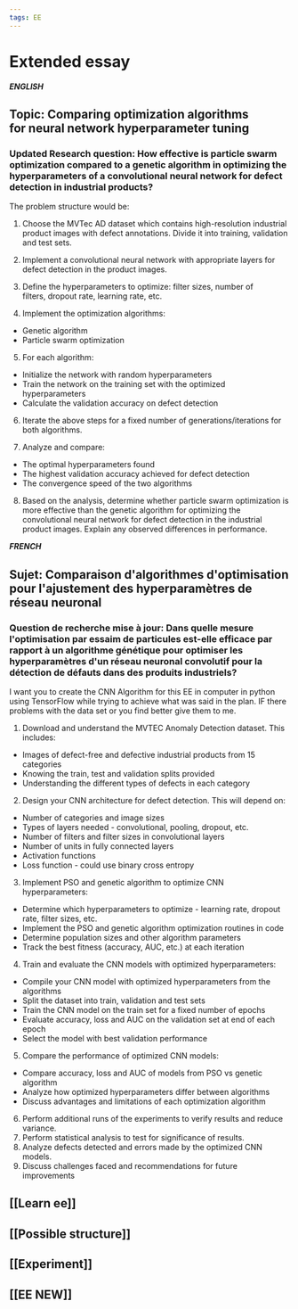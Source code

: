 ```yaml
---
tags: EE
---
```


# Extended essay

***ENGLISH***
## **Topic**: Comparing optimization algorithms for neural network hyperparameter tuning

### **Updated Research question:** How effective is particle swarm optimization compared to a genetic algorithm in optimizing the hyperparameters of a convolutional neural network for defect detection in industrial products?

The problem structure would be:

1. Choose the MVTec AD dataset which contains high-resolution industrial product images with defect annotations. Divide it into training, validation and test sets.
    
2. Implement a convolutional neural network with appropriate layers for defect detection in the product images.
    
3. Define the hyperparameters to optimize: filter sizes, number of filters, dropout rate, learning rate, etc.
    
4. Implement the optimization algorithms:

- Genetic algorithm
- Particle swarm optimization

5. For each algorithm:

- Initialize the network with random hyperparameters
- Train the network on the training set with the optimized hyperparameters
- Calculate the validation accuracy on defect detection

6. Iterate the above steps for a fixed number of generations/iterations for both algorithms.

7. Analyze and compare:

- The optimal hyperparameters found
- The highest validation accuracy achieved for defect detection
- The convergence speed of the two algorithms

8. Based on the analysis, determine whether particle swarm optimization is more effective than the genetic algorithm for optimizing the convolutional neural network for defect detection in the industrial product images. Explain any observed differences in performance.

***FRENCH***
## **Sujet**: Comparaison d'algorithmes d'optimisation pour l'ajustement des hyperparamètres de réseau neuronal

### **Question de recherche mise à jour:** Dans quelle mesure l'optimisation par essaim de particules est-elle efficace par rapport à un algorithme génétique pour optimiser les hyperparamètres d'un réseau neuronal convolutif pour la détection de défauts dans des produits industriels?

I want you to create the CNN Algorithm for this EE in computer in python using TensorFlow while trying to achieve what was said in the plan. IF there problems with the data set or you find better give them to me.
1. Download and understand the MVTEC Anomaly Detection dataset. This includes:
- Images of defect-free and defective industrial products from 15 categories
- Knowing the train, test and validation splits provided
- Understanding the different types of defects in each category
2. Design your CNN architecture for defect detection. This will depend on:
- Number of categories and image sizes
- Types of layers needed - convolutional, pooling, dropout, etc.
- Number of filters and filter sizes in convolutional layers
- Number of units in fully connected layers
- Activation functions
- Loss function - could use binary cross entropy
3. Implement PSO and genetic algorithm to optimize CNN hyperparameters:
- Determine which hyperparameters to optimize - learning rate, dropout rate, filter sizes, etc.
- Implement the PSO and genetic algorithm optimization routines in code
- Determine population sizes and other algorithm parameters
- Track the best fitness (accuracy, AUC, etc.) at each iteration
4. Train and evaluate the CNN models with optimized hyperparameters:
- Compile your CNN model with optimized hyperparameters from the algorithms
- Split the dataset into train, validation and test sets
- Train the CNN model on the train set for a fixed number of epochs
- Evaluate accuracy, loss and AUC on the validation set at end of each epoch
- Select the model with best validation performance
5. Compare the performance of optimized CNN models:
- Compare accuracy, loss and AUC of models from PSO vs genetic algorithm
- Analyze how optimized hyperparameters differ between algorithms
- Discuss advantages and limitations of each optimization algorithm
6. Perform additional runs of the experiments to verify results and reduce variance.
7. Perform statistical analysis to test for significance of results.
8. Analyze defects detected and errors made by the optimized CNN models.
4. Discuss challenges faced and recommendations for future improvements
## [[Learn ee]] 

## [[Possible structure]] 

## [[Experiment]] 

## [[EE NEW]] 

